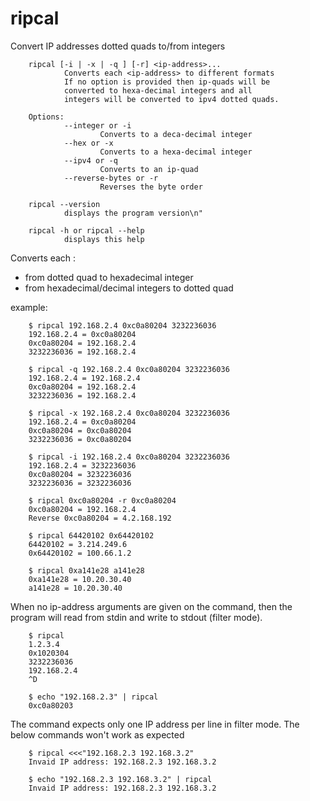 # ripcal
Convert IP addresses dotted quads to/from integers

        ripcal [-i | -x | -q ] [-r] <ip-address>...
                Converts each <ip-address> to different formats
                If no option is provided then ip-quads will be
                converted to hexa-decimal integers and all
                integers will be converted to ipv4 dotted quads.

        Options:
                --integer or -i
                        Converts to a deca-decimal integer
                --hex or -x
                        Converts to a hexa-decimal integer
                --ipv4 or -q
                        Converts to an ip-quad
                --reverse-bytes or -r
                        Reverses the byte order

        ripcal --version
                displays the program version\n"

        ripcal -h or ripcal --help
                displays this help

Converts each <ip-address>:
- from dotted quad to hexadecimal integer
- from hexadecimal/decimal integers to dotted quad

example:

        $ ripcal 192.168.2.4 0xc0a80204 3232236036
        192.168.2.4 = 0xc0a80204
        0xc0a80204 = 192.168.2.4
        3232236036 = 192.168.2.4

        $ ripcal -q 192.168.2.4 0xc0a80204 3232236036
        192.168.2.4 = 192.168.2.4
        0xc0a80204 = 192.168.2.4
        3232236036 = 192.168.2.4

        $ ripcal -x 192.168.2.4 0xc0a80204 3232236036
        192.168.2.4 = 0xc0a80204
        0xc0a80204 = 0xc0a80204
        3232236036 = 0xc0a80204

        $ ripcal -i 192.168.2.4 0xc0a80204 3232236036
        192.168.2.4 = 3232236036
        0xc0a80204 = 3232236036
        3232236036 = 3232236036

        $ ripcal 0xc0a80204 -r 0xc0a80204
        0xc0a80204 = 192.168.2.4
        Reverse 0xc0a80204 = 4.2.168.192

        $ ripcal 64420102 0x64420102
        64420102 = 3.214.249.6
        0x64420102 = 100.66.1.2

        $ ripcal 0xa141e28 a141e28
        0xa141e28 = 10.20.30.40
        a141e28 = 10.20.30.40

When no ip-address arguments are given on the command, then the program
will read from stdin and write to stdout (filter mode).

        $ ripcal
        1.2.3.4
        0x1020304
        3232236036
        192.168.2.4
        ^D

        $ echo "192.168.2.3" | ripcal
        0xc0a80203

The command expects only one IP address per line in filter mode. The below
commands won't work as expected

        $ ripcal <<<"192.168.2.3 192.168.3.2"
        Invaid IP address: 192.168.2.3 192.168.3.2

        $ echo "192.168.2.3 192.168.3.2" | ripcal
        Invaid IP address: 192.168.2.3 192.168.3.2


